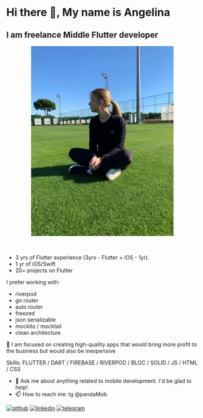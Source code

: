 <h1> Hi there 👋, My name is Angelina </h1>
<h2> I am freelance Middle Flutter developer </h2>

<p align="center">
  <img src="av-2.jpg" height="500" title="avatar">
</p>

<br>
<ul role="list">
  <li list-style-type="👩‍💻">3 yrs of Flutter experience (3yrs - Flutter + iOS - 1yr). </li>
  <li data-icon="📱">1 yr of iOS/Swift</li>
  <li data-icon="🧗">20+ projects on Flutter</li>  
</ul>


I prefer working with:
<ul role="list">
  <li style = "list-style-type="✔️"">riverpod</li>
  <li data-icon="✔️">go router</li>
  <li data-icon="✔️">auto router</li>
  <li data-icon="✔️">freezed</li>
  <li data-icon="✔️">json serializable</li>
  <li data-icon="✔️">mockito / mocktail</li>
  <li data-icon="✔️">clean architecture</li>
</ul>

🔭 I am focused on creating high-quality apps that would bring more profit to the business but would also be inexpensive

 Skills: FLUTTER / DART / FIREBASE / RIVERPOD / BLOC / SOLID / JS / HTML / CSS

- 💬 Ask me about anything related to mobile development. I'd be glad to help! 
- 📫 How to reach me: tg @pandaMob 


[<img src='https://cdn.jsdelivr.net/npm/simple-icons@3.0.1/icons/github.svg' alt='github' height='40'>](https://github.com/asg1997)  [<img src='https://cdn.jsdelivr.net/npm/simple-icons@3.0.1/icons/linkedin.svg' alt='linkedin' height='40'>](https://www.linkedin.com/in/https://www.linkedin.com/in/angelina-gromova-b3ba71224/)  [<img src='https://cdn.jsdelivr.net/npm/simple-icons@3.0.1/icons/telegram.svg' alt='telegram' height='40'>](@pandaMob)  

